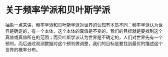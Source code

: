 
# 关于频率学派和贝叶斯学派

抽象一点来讲，频率学派和贝叶斯学派对世界的认知有本质不同：频率学派认为世界是确定的，有一个本体，这个本体的真值是不变的，我们的目标就是要找到这个真值或真值所在的范围；而贝叶斯学派认为世界是不确定的，人们对世界先有一个预判，而后通过观测数据对这个预判做调整，我们的目标是要找到最优的描述这个世界的概率分布。
